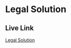 # Legal Solution


## Live Link
 [Legal Solution](https://lambent-kataifi-e5f15b.netlify.app/"websiteurl")
